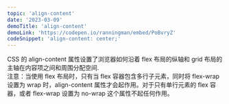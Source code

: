 ```yaml
---
topic: 'align-content'
date: '2023-03-09'
demoTitle: 'align-content'
demoLink: 'https://codepen.io/ranningman/embed/PoBvryZ'
codeSnippet: 'align-content: center;'
---
```


CSS 的 align-content 属性设置了浏览器如何沿着 flex 布局的纵轴和 grid 布局的主轴在内容项之间和周围分配空间.  
注意：当使用 flex 布局时，只有当 flex 容器包含多行子元素，同时将 flex-wrap 设置为 wrap 时，align-content 属性才会起作用。对于只有单行元素的 flex 容器，或者 flex-wrap 设置为 no-wrap 这个属性不起任何作用。
